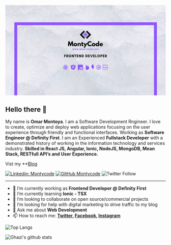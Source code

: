 ![Banner Image](https://github.com/montycode/montycode/blob/master/images/cover.png)

## Hello there 👋

My name is **Omar Montoya**. I am a Software Development Rngineer. I love to create, optimize and deploy web applications focusing on the user experience through friendly and functional interfaces. Working as **Software Engineer @ Definity First**. I am an Experienced **Fullstack Developer** with a demonstrated history of working in the information technology and services industry. **Skilled in React JS, Angular, Ionic, NodeJS, MongoDB, Mean Stack, RESTfull API’s and User Experience.**

Vist my **[Blog](https://montycode.dev)

[![Linkedin: Montycode](https://img.shields.io/badge/-MontyCode-blue?style=flat-square&logo=Linkedin&logoColor=white&link=https://www.linkedin.com/in/montycode/)](https://www.linkedin.com/in/montycode/)
[![GitHub Montycode](https://img.shields.io/github/followers/gkhan205?label=follow&style=social)](https://github.com/gkhan205)
![Twitter Follow](https://img.shields.io/twitter/follow/monty_code?style=social)

---

- 🔭 I’m currently working as **Frontend Developer @ Definity First**
- 🌱 I’m currently learning **Ionic - TSX**
- 👯 I’m looking to collaborate on open source/commercial projects
- 🤔 I’m looking for help with digital marketing to drive traffic to my blog
- 💬 Ask me about **Web Development**
- 📫 How to reach me:
  **[Twitter](https://twitter.com/monty_code), [Facebook](https://facebook.com/montycode10), [Instagram](https://instagram.com/montycode)**

![Top Langs](https://github-readme-stats.vercel.app/api/top-langs/?username=montycode&layout=compact&theme=dark&hide_border=true)

![Ghazi's github stats](https://github-readme-stats.vercel.app/api?username=montycode&show_icons=true&hide_border=true&theme=dark)


<!--
**montycode/montycode** is a ✨ _special_ ✨ repository because its `README.md` (this file) appears on your GitHub profile.

Here are some ideas to get you started:

- 🔭 I’m currently working on ...
- 🌱 I’m currently learning ...
- 👯 I’m looking to collaborate on ...
- 🤔 I’m looking for help with ...
- 💬 Ask me about ...
- 📫 How to reach me: ...
- 😄 Pronouns: ...
- ⚡ Fun fact: ...
-->
